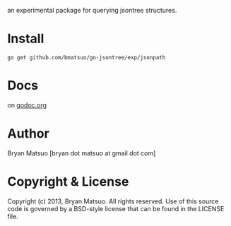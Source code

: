 [godoc.org]: http://go.pkgdoc.org/github.com/bmatsuo/go-jsontree/exp/jsonpath/ "godoc.org"

an experimental package for querying jsontree structures.

Install
=======

    go get github.com/bmatsuo/go-jsontree/exp/jsonpath

Docs
====

on [godoc.org][]

Author
======

Bryan Matsuo [bryan dot matsuo at gmail dot com]

Copyright & License
===================

Copyright (c) 2013, Bryan Matsuo.
All rights reserved.
Use of this source code is governed by a BSD-style license that can be
found in the LICENSE file.
